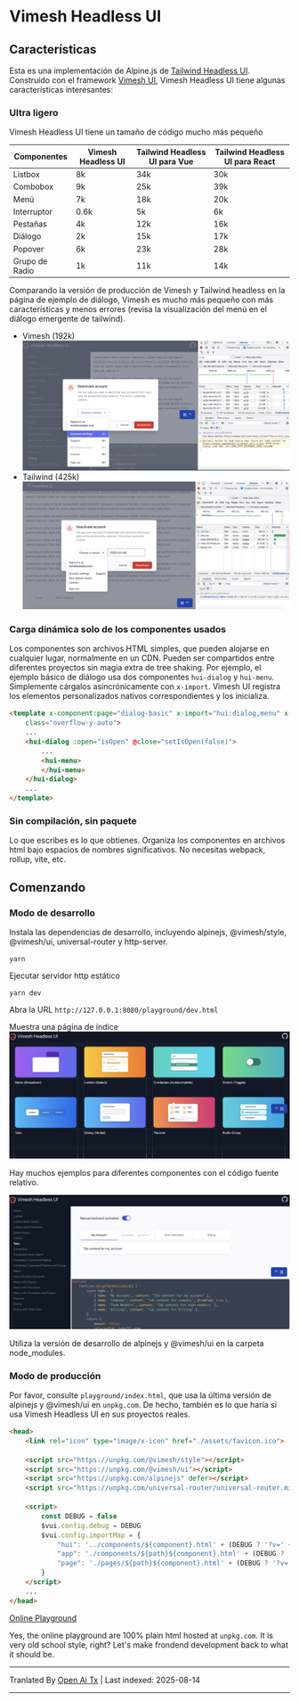 # Vimesh Headless UI
## Características
Esta es una implementación de Alpine.js de [Tailwind Headless UI](https://headlessui.com/). Construido con el framework [Vimesh UI](https://github.com/vimeshjs/vimesh-ui), Vimesh Headless UI tiene algunas características interesantes:
### Ultra ligero
Vimesh Headless UI tiene un tamaño de código mucho más pequeño

| Componentes   | Vimesh Headless UI   | Tailwind Headless UI para Vue | Tailwind Headless UI para React |
| ----------- | -------------------- | -------- | ----- |
| Listbox   | 8k  | 34k | 30k | 
| Combobox  | 9k  | 25k | 39k |
| Menú      | 7k  | 18k | 20k |
| Interruptor    | 0.6k | 5k | 6k |
| Pestañas      | 4k  | 12k | 16k |
| Diálogo    | 2k  | 15k | 17k |
| Popover   | 6k  | 23k | 28k |
| Grupo de Radio | 1k | 11k | 14k |

Comparando la versión de producción de Vimesh y Tailwind headless en la página de ejemplo de diálogo, Vimesh es mucho más pequeño con más características y menos errores (revisa la visualización del menú en el diálogo emergente de tailwind).

* Vimesh (192k) 
![](https://raw.githubusercontent.com/vimeshjs/vimesh-headless/master/./assets/vimesh001.png) 
* Tailwind (425k)
![](https://raw.githubusercontent.com/vimeshjs/vimesh-headless/master/./assets/tailwind001.png)

### Carga dinámica solo de los componentes usados
Los componentes son archivos HTML simples, que pueden alojarse en cualquier lugar, normalmente en un CDN. Pueden ser compartidos entre diferentes proyectos sin magia extra de tree shaking. Por ejemplo, el ejemplo básico de diálogo usa dos componentes `hui-dialog` y `hui-menu`. Simplemente cárgalos asincrónicamente con `x-import`. Vimesh UI registra los elementos personalizados nativos correspondientes y los inicializa.

```html
<template x-component:page="dialog-basic" x-import="hui:dialog,menu" x-data="setupDialogBasicData()"
    class="overflow-y-auto">
    ...
    <hui-dialog :open="isOpen" @close="setIsOpen(false)">
        ...
        <hui-menu>
        </hui-menu>
    </hui-dialog>
    ...
</template>
```

### Sin compilación, sin paquete
Lo que escribes es lo que obtienes. Organiza los componentes en archivos html bajo espacios de nombres significativos. No necesitas webpack, rollup, vite, etc. 

## Comenzando
### Modo de desarrollo
Instala las dependencias de desarrollo, incluyendo alpinejs, @vimesh/style, @vimesh/ui, universal-router y http-server.
```
yarn
```
Ejecutar servidor http estático
```
yarn dev
```
Abra la URL `http://127.0.0.1:8080/playground/dev.html`

Muestra una página de índice
![](https://raw.githubusercontent.com/vimeshjs/vimesh-headless/master/./assets/vimesh002.jpg)

Hay muchos ejemplos para diferentes componentes con el código fuente relativo.

![](https://raw.githubusercontent.com/vimeshjs/vimesh-headless/master/./assets/vimesh003.jpg)

Utiliza la versión de desarrollo de alpinejs y @vimesh/ui en la carpeta node_modules.

### Modo de producción
Por favor, consulte `playground/index.html`, que usa la última versión de alpinejs y @vimesh/ui en `unpkg.com`. De hecho, también es lo que haría si usa Vimesh Headless UI en sus proyectos reales.
``` html
<head>
    <link rel="icon" type="image/x-icon" href="./assets/favicon.ico">

    <script src="https://unpkg.com/@vimesh/style"></script>
    <script src="https://unpkg.com/@vimesh/ui"></script>
    <script src="https://unpkg.com/alpinejs" defer></script>
    <script src="https://unpkg.com/universal-router/universal-router.min.js"></script>

    <script>
        const DEBUG = false
        $vui.config.debug = DEBUG
        $vui.config.importMap = {
            "hui": '../components/${component}.html' + (DEBUG ? '?v=' + new Date().valueOf() : '?v=0.1'),
            "app": './components/${path}${component}.html' + (DEBUG ? '?v=' + new Date().valueOf() : '?v=0.1'),
            "page": './pages/${path}${component}.html' + (DEBUG ? '?v=' + new Date().valueOf() : '?v=0.1'),
        }
    </script>
    ...
</head>
```

[Online Playground](https://unpkg.com/@vimesh/headless/playground/index.html)

Yes, the online playground are 100% plain html hosted at `unpkg.com`. It is very old school style, right? Let's make frondend development back to what it should be.


---


Tranlated By [Open Ai Tx](https://github.com/OpenAiTx/OpenAiTx) | Last indexed: 2025-08-14


---